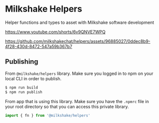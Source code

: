 # Milkshake Helpers

Helper functions and types to asset with Milkshake software development



https://www.youtube.com/shorts/6v9QNVE7WPQ





https://github.com/milkshakechat/helpers/assets/96885027/0ddec8b9-4f28-430d-8472-547a59b367b7





## Publishing

From `@milkshake/helpers` library. Make sure you logged in to npm on your local CLI in order to publish.

```bash
$ npm run build
$ npm run publish
```

From app that is using this library. Make sure you have the `.npmrc` file in your root directory so that you can access this private library.

```js
import { fn } from '@milkshake/helpers'
```
